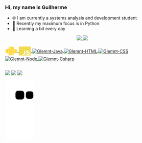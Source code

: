 ### Hi, my name is Guilherme

- 🌐 I am currently a systems analysis and development student
- 🎯 Recently my maximum focus is in Python
- 🌱 Learning a bit every day

<div align="center">
  <a href="https://github.com/Glemnt">          
  <img height="180em" src="https://github-readme-stats-git-masterrstaa-rickstaa.vercel.app/api?username=Glemnt&show_icons=true&theme=github_dark&include_all_commits=true&count_private=true"/>
  <img height="180em" src="https://github-readme-stats-git-masterrstaa-rickstaa.vercel.app/api/top-langs/?username=Glemnt&layout=compact&langs_count=7&theme=github_dark"/>
    </div>

<div style="display: inline_block"><br>
  <img align="center" alt="Glemnt-Python" height="30" width="40" src="https://raw.githubusercontent.com/devicons/devicon/master/icons/python/python-plain.svg">
  <img align="center" alt="Glemnt-Js" height="30" width="40" src="https://raw.githubusercontent.com/devicons/devicon/master/icons/javascript/javascript-plain.svg">
  <img align="center" alt="Glemnt-Java" height="30" width="40" src="https://cdn.jsdelivr.net/gh/devicons/devicon/icons/java/java-plain.svg" />
  <img align="center" alt="Glemnt-HTML" height="30" width="40" src="https://cdn.jsdelivr.net/gh/devicons/devicon/icons/html5/html5-plain.svg" />          
  <img align="center" alt="Glemnt-CSS" height="30" width="40" src="https://cdn.jsdelivr.net/gh/devicons/devicon/icons/css3/css3-plain.svg" />  
  <img align="center" alt="Glemnt-Node" height="30" width="40" src="https://cdn.jsdelivr.net/gh/devicons/devicon/icons/nodejs/nodejs-plain.svg" /> 
  <img align="center" alt="Glemnt-Csharp" height="30" width="40" src="https://cdn.jsdelivr.net/gh/devicons/devicon/icons/php/php-plain.svg" />       
</div>
  
 ##
  
  <div> 
  
  <a href="https://www.instagram.com/guimonteiro__/" target="_blank"><img src="https://img.shields.io/badge/-Instagram-%23E4405F?style=for-the-badge&logo=instagram&logoColor=white" target="_blank"></a>
  <a href = "mailto:gm.monteiro31@gmail.com"><img src="https://img.shields.io/badge/-Gmail-%23333?style=for-the-badge&logo=gmail&logoColor=white" target="_blank"></a>
  <a href="https://www.linkedin.com/in/monteirogui01/" target="_blank"><img src="https://img.shields.io/badge/-LinkedIn-%230077B5?style=for-the-badge&logo=linkedin&logoColor=white" target="_blank"></a> 
 
  ![Snake animation](https://github.com/rafaballerini/rafaballerini/blob/output/github-contribution-grid-snake.svg)
 
</div>
 
